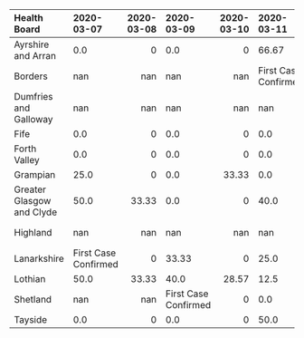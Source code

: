 | Health Board              | 2020-03-07           |   2020-03-08 | 2020-03-09           |   2020-03-10 | 2020-03-11           |   2020-03-12 |   2020-03-13 | 2020-03-14           |   2020-03-15 | 2020-03-16           |   2020-03-17 |   2020-03-18 |   2020-03-19 |   2020-03-20 |   2020-03-21 |   2020-03-22 |   2020-03-23 |   2020-03-24 |   2020-03-25 |
|:--------------------------|:---------------------|-------------:|:---------------------|-------------:|:---------------------|-------------:|-------------:|:---------------------|-------------:|:---------------------|-------------:|-------------:|-------------:|-------------:|-------------:|-------------:|-------------:|-------------:|-------------:|
| Ayrshire and Arran        | 0.0                  |         0    | 0.0                  |         0    | 66.67                |        25    |         0    | 33.33                |         0    | 14.29                |       -16.67 |        33.33 |        25    |        25    |        23.81 |        16    |        26.47 |        17.07 |        28.07 |
| Borders                   | nan                  |       nan    | nan                  |       nan    | First Case Confirmed |         0    |        33.33 | 40.0                 |        28.57 | 0.0                  |         0    |         0    |        12.5  |        11.11 |        10    |         9.09 |         8.33 |         0    |        20    |
| Dumfries and Galloway     | nan                  |       nan    | nan                  |       nan    | nan                  |       nan    |       nan    | nan                  |       nan    | First Case Confirmed |         0    |        75    |        33.33 |        40    |        23.08 |        18.75 |        11.11 |        30.77 |        16.13 |
| Fife                      | 0.0                  |         0    | 0.0                  |         0    | 0.0                  |        33.33 |        25    | 33.33                |        14.29 | 0.0                  |         0    |        12.5  |        11.11 |        25    |         7.69 |        18.75 |        15.79 |        24    |        13.79 |
| Forth Valley              | 0.0                  |         0    | 0.0                  |         0    | 0.0                  |        66.67 |         0    | 0.0                  |        40    | 0.0                  |        16.67 |        20    |        11.76 |        26.09 |        14.81 |        10    |        25    |         6.98 |        27.12 |
| Grampian                  | 25.0                 |         0    | 0.0                  |        33.33 | 0.0                  |        14.29 |        36.36 | -22.22               |        25    | 0.0                  |        45.45 |         8.33 |       -33.33 |         5.26 |         5    |        13.04 |         4.17 |         0    |        17.24 |
| Greater Glasgow and Clyde | 50.0                 |        33.33 | 0.0                  |         0    | 40.0                 |        50    |        52.38 | 32.26                |        20.51 | 11.36                |        10.2  |        14.04 |        19.72 |        21.98 |        17.27 |        15.38 |        14.47 |        16.94 |        17.19 |
| Highland                  | nan                  |       nan    | nan                  |       nan    | nan                  |       nan    |       nan    | First Case Confirmed |        50    | 0.0                  |        60    |         0    |        16.67 |         0    |        25    |         0    |        33.33 |         7.69 |        40.91 |
| Lanarkshire               | First Case Confirmed |         0    | 33.33                |         0    | 25.0                 |        42.86 |         0    | 30.0                 |        37.5  | 20.0                 |         4.76 |        16    |        24.24 |        19.51 |        16.33 |         0    |        15.52 |        22.67 |        13.79 |
| Lothian                   | 50.0                 |        33.33 | 40.0                 |        28.57 | 12.5                 |        27.27 |        45    | 20.0                 |        10.71 | 3.45                 |         3.33 |         9.09 |         5.71 |        12.5  |         9.09 |         4.35 |        22.03 |        15.71 |        20.45 |
| Shetland                  | nan                  |       nan    | First Case Confirmed |         0    | 0.0                  |        66.67 |         0    | 45.45                |         0    | 26.67                |         0    |         6.25 |        33.33 |         0    |         0    |         0    |         0    |         0    |         0    |
| Tayside                   | 0.0                  |         0    | 0.0                  |         0    | 50.0                 |        50    |       -33.33 | 72.73                |        26.67 | 11.76                |        15    |        16.67 |        11.11 |        12.9  |         8.82 |        10.53 |        19.15 |         2.08 |        15.79 |